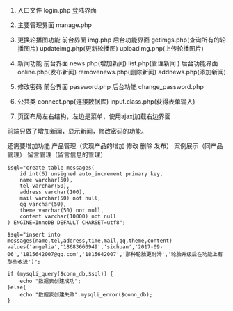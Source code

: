 1. 入口文件 login.php 登陆界面

2. 主要管理界面 manage.php

3. 更换轮播图功能 前台界面 img.php 后台功能界面 getimgs.php(查询所有的轮播图片) updateimg.php(更新轮播图) uploadimg.php(上传轮播图片)

4. 新闻功能 前台界面 news.php(增加新闻) list.php(管理新闻 ) 后台功能界面 online.php(发布新闻) removenews.php(删除新闻) addnews.php(添加新闻)

5. 修改密码 前台界面 password.php 后台功能 change_password.php

6. 公共类 connect.php(连接数据库) input.class.php(获得表单输入)

7. 页面布局左右结构，左边是菜单，使用ajaxj加载右边界面

前端只做了增加新闻，显示新闻，修改密码的功能。

还需要增加功能
 产品管理（实现产品的增加 修改 删除 发布）
 案例展示（同产品管理）
 留言管理（留言信息的管理）
<!-- 产品管理表 -->

<!-- 案列展示表 -->

<!-- 留言管理表 -->
 	$sql="create table messages(
 		id int(6) unsigned auto_increment primary key,
 		name varchar(50),
     	tel varchar(50),
    	address varchar(100),
     	mail varchar(50) not null,
     	qq varchar(50),
     	theme varchar(50) not null,
     	content varchar(10000) not null
 	) ENGINE=InnoDB DEFAULT CHARSET=utf8";

 	$sql="insert into messages(name,tel,address,time,mail,qq,theme,content)
 	values('angelia','18683660949','sichuan','2017-09-06','1815642007@qq.com','1815642007','那种轮胎更耐滑','轮胎升级后在功能上有那些改进')";
<!-- 判断数据库是否创建成功 -->
	if (mysqli_query($conn_db,$sql)) {
		echo "数据表创建成功";
	}else{
		echo "数据表创建失败".mysqli_error($conn_db);
	}
